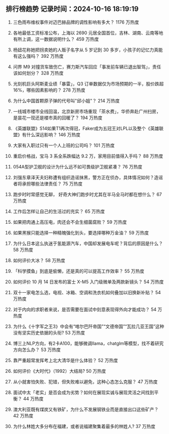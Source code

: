 
## 排行榜趋势 记录时间：2024-10-16 18:19:19
  
  1. 三色雨布维权事件对迈巴赫品牌的调性影响有多大？ 1176 万热度
    
  2. 各地最低工资标准公布，上海以 2690 元居全国首位，吉林、湖南、云南等地有所上调，这一数据说明什么？ 459 万热度
    
  3. 杨妞花称她把拐卖她的人贩子名字从 5 岁记到 30 多岁，小孩子的记忆力真能有这么强吗？ 392 万热度
    
  4. 问界 M9 对撞货车致伤亡，赛力斯汽车回应「事发前车辆已退出智驾」，责任该如何划分？ 328 万热度
    
  5. 光刻机巨头阿斯麦业绩「暴雷」，Q3 订单数据仅为市场预期的一半，股价跌超 16%，哪些因素影响的？ 278 万热度
    
  6. 为什么中国首颗原子弹的代号叫"邱小姐"？ 214 万热度
    
  7. 一线城市楼市全线回温，北京新房市场重现「茶水费」，华侨奔赴广州扫房，是昙花一现还是楼市真的回暖了？ 194 万热度
    
  8. 《英雄联盟》S14如果T1再次得冠，Faker成为五冠王对LPL以及整个《英雄联盟》有什么深远影响？ 146 万热度
    
  9. 大家有入职过只有一个人上班的公司吗？ 101 万热度
    
  10. 重启价格战，宝马 3 系全系跌幅达 9.2 万，家用目前值得入手吗？ 88 万热度
    
  11. 054A型护卫舰的设计为什么远不如可畏级护卫舰紧凑？ 76 万热度
    
  12. 刘强东章泽天夫妇称遭有组织造谣抹黑，警方正在侦办，具体情况如何？造谣者将承担哪些法律责任？ 75 万热度
    
  13. 跑步时时常感觉无聊， 好奇大神们跑步时尤其在半马全马时都在想什么？ 67 万热度
    
  14. 工作后怎样让自己的生活过的充实？ 65 万热度
    
  15. 如果把肉通上高压电，肉还会不会生细菌腐败？ 59 万热度
    
  16. 如果黑猴只能选择一种精魄强化到头，要选择哪种万金油？ 59 万热度
    
  17. 为什么日本这么执迷于氢能源汽车，中国却发展电车呢？背后的原因是什么？ 58 万热度
    
  18. 如何评价大冰？ 58 万热度
    
  19. 「科学摸鱼」到底是偷懒，还是真的可以提高工作效率？ 55 万热度
    
  20. 如何评价 10 月 14 日发布的富士 X-M5 入门级微单及两款新镜头？ 54 万热度
    
  21. 双十一家电怎么选，电视、冰箱、空调和洗衣机如何叠加以旧换新补贴？ 54 万热度
    
  22. 对于内向的求职者来说，是否需要在面试中刻意表现得外向才能成功？ 54 万热度
    
  23. 为什么《十字军之王3》中会有“喀尔巴阡帝国”“文德帝国”“瓦拉几亚王国”这种没有坚实历史依据的头衔? 53 万热度
    
  24. 博三上NLP方向，有2卡A100，能够微调llama，chatglm等模型，找不着研究方向怎么办？ 53 万热度
    
  25. 靠严重超常发挥考上北大清华是什么体验？ 52 万热度
    
  26. 如何评价《大时代》（1992）大结局? 50 万热度
    
  27. 从小就害怕失败、犯错，但失败难以避免，这种心态怎么克服？ 47 万热度
    
  28. 面试中太「老实」是否会成为劣势？如何在展现实诚与展现灵活之间找到平衡？ 44 万热度
    
  29. 澳大利亚既有煤炭又有铁矿，为什么不发展钢铁业而是直接出口这些矿产？ 42 万热度
    
  30. 为什么林姓大多分布在福建，或者说福建聚集着最多的林姓人? 37 万热度
    
